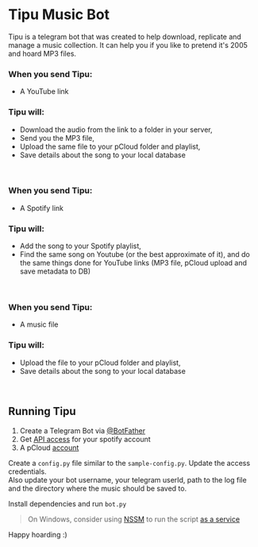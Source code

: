 # Tipu Music Bot
Tipu is a telegram bot that was created to help download, replicate and manage a music collection. It can help you if you like to pretend it's 2005 and hoard MP3 files.  

### When you send Tipu:  
- A YouTube link

### Tipu will:
- Download the audio from the link to a folder in your server,
- Send you the MP3 file,
- Upload the same file to your pCloud folder and playlist,
- Save details about the song to your local database

<br>

### When you send Tipu:  
- A Spotify link

### Tipu will:
- Add the song to your Spotify playlist,
- Find the same song on Youtube (or the best approximate of it), and do the same things done for YouTube links (MP3 file, pCloud upload and save metadata to DB)

<br>

### When you send Tipu:  
- A music file

### Tipu will:
- Upload the file to your pCloud folder and playlist,
- Save details about the song to your local database

<br>

## Running Tipu
1. Create a Telegram Bot via [@BotFather](https://t.me/botfather)
2. Get [API access](https://developer.spotify.com/) for your spotify account
3. A pCloud [account](https://e.pcloud.com/#page=register&invite=9pkRZJURX17)

Create a `config.py` file similar to the `sample-config.py`. Update the access credentials.   
Also update your bot username, your telegram userId, path to the log file and the directory where the music should be saved to. 

Install dependencies and run `bot.py`

> On Windows, consider using [NSSM](https://nssm.cc/) to run the script [as a service](https://www.oreilly.com/library/view/hands-on-software-engineering/9781788622011/66a35121-d465-4318-b566-264dc91b5829.xhtml) 


Happy hoarding :)